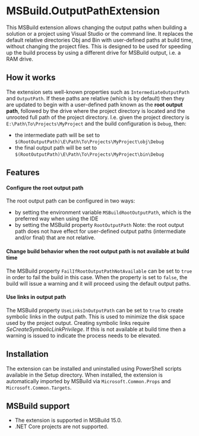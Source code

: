 # MSBuild.OutputPathExtension
This MSBuild extension allows changing the output paths when building a solution or a project using Visual Studio or the command line. It replaces the default relative directories Obj and Bin with user-defined paths at build time, without changing the project files. This is designed to be used for speeding up the build process by using a different drive for MSBuild output, i.e. a RAM drive.

## How it works
The extension sets well-known properties such as `IntermediateOutputPath` and `OutputPath`. If these paths are relative (which is by default) then they are updated to begin with a user-defined path known as the **root output path**, followed by the drive where the project directory is located and the unrooted full path of the project directory.
I.e. given the project directory is `E:\Path\To\Projects\MyProject` and the build configuration is `Debug`, then:
- the intermediate path will be set to `$(RootOutputPath)\E\Path\To\Projects\MyProject\obj\Debug`
- the final output path will be set to `$(RootOutputPath)\E\Path\To\Projects\MyProject\bin\Debug`

## Features

#### Configure the root output path
The root output path can be configured in two ways:
- by setting the environment variable `MSBuildRootOutputPath`, which is the preferred way when using the IDE
- by setting the MSBuild property `RootOutputPath`
Note: the root output path does not have effect for user-defined output paths (intermediate and/or final) that are not relative.

#### Change build behavior when the root output path is not available at build time
The MSBuild property `FailIfRootOutputPathNotAvailable` can be set to `true` in order to fail the build in this case. 
When the property is set to `false`, the build will issue a warning and it will proceed using the default output paths.

#### Use links in output path
The MSBuild property `UseLinksInOutputPath` can be set to `true` to create symbolic links in the output path. This is used to minimize the disk space used by the project output.
Creating symbolic links require _SeCreateSymbolicLinkPrivilege_. If this is not available at build time then a warning is issued to indicate the process needs to be elevated.

## Installation
The extension can be installed and uninstalled using PowerShell scripts available in the Setup directory.
When installed, the extension is automatically imported by MSBuild via `Microsoft.Common.Props` and `Microsoft.Common.Targets`.

## MSBuild support
- The extension is supported in MSBuild 15.0.
- .NET Core projects are not supported.